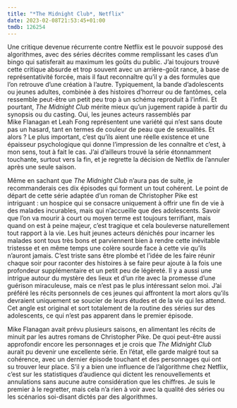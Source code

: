 ```yaml
---
title: "*The Midnight Club*, Netflix"
date: 2023-02-08T21:53:45+01:00
tmdb: 126254 
---
```


Une critique devenue récurrente contre Netflix est le pouvoir supposé des algorithmes, avec des séries décrites comme remplissant les cases d’un bingo qui satisferait au maximum les goûts du public. J’ai toujours trouvé cette critique absurde et trop souvent avec un arrière-goût rance, à base de représentativité forcée, mais il faut reconnaître qu’il y a des formules que l’on retrouve d’une création à l’autre. Typiquement, la bande d’adolescents ou jeunes adultes, combinée à des histoires d’horreur ou de fantômes, cela ressemble peut-être un petit peu trop à un schéma reproduit à l’infini. Et pourtant, *The Midnight Club* mérite mieux qu’un jugement rapide à partir du synopsis ou du casting. Oui, les jeunes acteurs rassemblés par Mike Flanagan et Leah Fong représentent une variété qui n’est sans doute pas un hasard, tant en termes de couleur de peau que de sexualités. Et alors ? Le plus important, c’est qu’ils aient une réelle existence et une épaisseur psychologique qui donne l’impression de les connaître et c’est, à mon sens, tout à fait le cas. J’ai d’ailleurs trouvé la série étonnamment touchante, surtout vers la fin, et je regrette la décision de Netflix de l’annuler après une seule saison.

Même en sachant que *The Midnight Club* n’aura pas de suite, je recommanderais ces dix épisodes qui forment un tout cohérent. Le point de départ de cette série adaptée d’un roman de Christopher Pike est intriguant : un hospice qui se consacre uniquement à offrir une fin de vie à des malades incurables, mais qui n’accueille que des adolescents. Savoir que l’on va mourir à court ou moyen terme est toujours terrifiant, mais quand on est à peine majeur, c’est tragique et cela bouleverse naturellement tout rapport à la vie. Les huit jeunes acteurs dénichés pour incarner les malades sont tous très bons et parviennent bien à rendre cette inévitable tristesse et en même temps une colère sourde face à cette vie qu’ils n’auront jamais. C’est triste sans être plombé et l’idée de les faire réunir chaque soir pour raconter des histoires à se faire peur ajoute à la fois une profondeur supplémentaire et un petit peu de légèreté. Il y a aussi une intrigue autour du mystère des lieux et d’un rite avec la promesse d’une guérison miraculeuse, mais ce n’est pas le plus intéressant selon moi. J’ai préféré les récits personnels de ces jeunes qui affrontent la mort alors qu’ils devraient uniquement se soucier de leurs études et de la vie qui les attend. Cet angle est original et sort totalement de la routine des séries sur des adolescents, ce qui n’est pas apparent dans le premier épisode.

Mike Flanagan avait prévu plusieurs saisons, en alimentant les récits de minuit par les autres romans de Christopher Pike. De quoi peut-être aussi approfondir encore les personnages et je crois que *The Midnight Club* aurait pu devenir une excellente série. En l’état, elle garde malgré tout sa cohérence, avec un dernier épisode touchant et des personnages qui ont su trouver leur place. S’il y a bien une influence de l’algorithme chez Netflix, c’est sur les statistiques d’audience qui dictent les renouvellements et annulations sans aucune autre considération que les chiffres. Je suis le premier à le regretter, mais cela n’a rien à voir avec la qualité des séries ou les scénarios soi-disant dictés par des algorithmes. 
